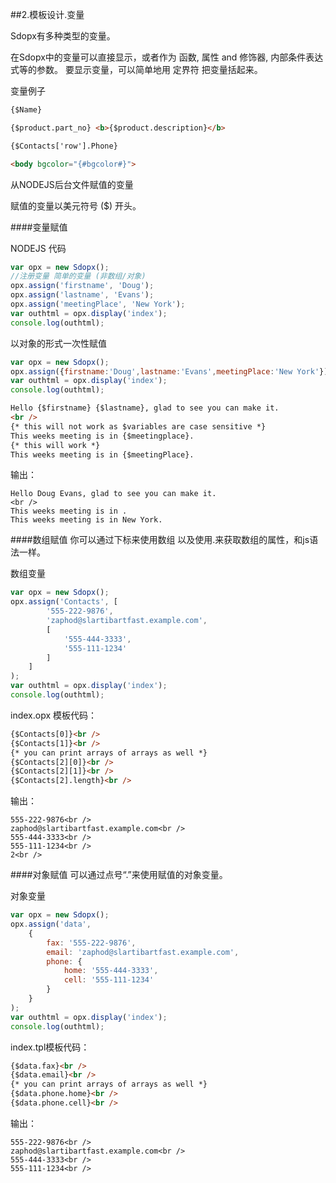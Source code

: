##2.模板设计.变量


Sdopx有多种类型的变量。

在Sdopx中的变量可以直接显示，或者作为 函数, 属性 and 修饰器, 内部条件表达式等的参数。 要显示变量，可以简单地用 定界符 把变量括起来。

变量例子

```html
{$Name}

{$product.part_no} <b>{$product.description}</b>

{$Contacts['row'].Phone}

<body bgcolor="{#bgcolor#}">
```


从NODEJS后台文件赋值的变量

赋值的变量以美元符号 ($) 开头。

####变量赋值

NODEJS 代码

```js
var opx = new Sdopx();
//注册变量 简单的变量 (非数组/对象)
opx.assign('firstname', 'Doug');
opx.assign('lastname', 'Evans');
opx.assign('meetingPlace', 'New York');
var outhtml = opx.display('index');
console.log(outhtml);
```

以对象的形式一次性赋值

```js
var opx = new Sdopx();
opx.assign({firstname:'Doug',lastname:'Evans',meetingPlace:'New York'});
var outhtml = opx.display('index');
console.log(outhtml);
```


```html
Hello {$firstname} {$lastname}, glad to see you can make it.
<br />
{* this will not work as $variables are case sensitive *}
This weeks meeting is in {$meetingplace}.
{* this will work *}
This weeks meeting is in {$meetingPlace}.
```

输出：

```
Hello Doug Evans, glad to see you can make it.
<br />
This weeks meeting is in .
This weeks meeting is in New York.
```

####数组赋值
你可以通过下标来使用数组 以及使用.来获取数组的属性，和js语法一样。

 数组变量

```js
var opx = new Sdopx();
opx.assign('Contacts', [
        '555-222-9876',
        'zaphod@slartibartfast.example.com',
        [
            '555-444-3333',
            '555-111-1234'
        ]
    ]
);
var outhtml = opx.display('index');
console.log(outhtml);
```
   
index.opx 模板代码：

```html
{$Contacts[0]}<br />
{$Contacts[1]}<br />
{* you can print arrays of arrays as well *}
{$Contacts[2][0]}<br />
{$Contacts[2][1]}<br />
{$Contacts[2].length}<br />
```
   
输出：

```
555-222-9876<br />
zaphod@slartibartfast.example.com<br />
555-444-3333<br />
555-111-1234<br />
2<br />
```
   
####对象赋值
可以通过点号“.”来使用赋值的对象变量。

对象变量

```js
var opx = new Sdopx();
opx.assign('data',
    {
        fax: '555-222-9876',
        email: 'zaphod@slartibartfast.example.com',
        phone: {
            home: '555-444-3333',
            cell: '555-111-1234'
        }
    }
);
var outhtml = opx.display('index');
console.log(outhtml);
```

   
index.tpl模板代码：

```html
{$data.fax}<br />
{$data.email}<br />
{* you can print arrays of arrays as well *}
{$data.phone.home}<br />
{$data.phone.cell}<br />
```
   
输出：

```
555-222-9876<br />
zaphod@slartibartfast.example.com<br />
555-444-3333<br />
555-111-1234<br />
```
